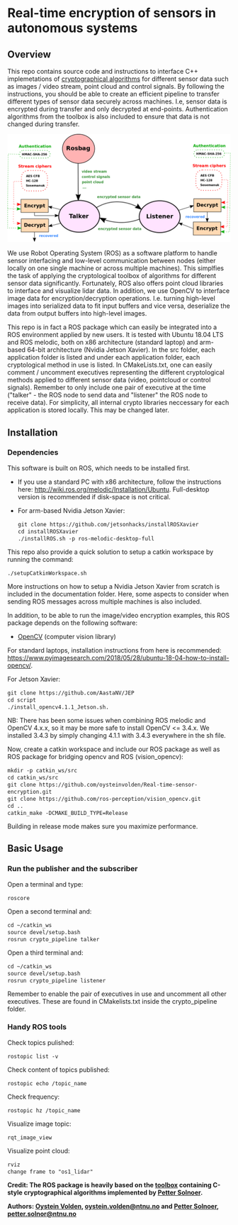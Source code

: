 # Real-time encryption of sensors in autonomous systems

## Overview
This repo contains source code and instructions to interface C++ implemetations of [cryptographical algorithms](https://github.com/pettsol/CryptoToolbox) for different sensor data such as images / video stream, point cloud and control signals. By following the instructions, you should be able to create an efficient pipeline to transfer different types of sensor data securely across machines. I.e, sensor data is encrypted during transfer and only decrypted at end-points. Authentication algorithms from the toolbox is also included to ensure that data is not changed during transfer.

![Sensor encryption pipeline](doc/sensor_encryption_pipeline.png)

We use Robot Operating System (ROS) as a software platform to handle sensor interfacing and low-level communication between nodes (either locally on one single machine or across multiple machines). This simplfies the task of applying the cryptological toolbox of algorithms for different sensor data significantly. Fortunately, ROS also offers point cloud libraries to interface and visualize lidar data. In addition, we use OpenCV to interface image data for encryption/decryption operations. I.e. turning high-level images into serialized data to fit input buffers and vice versa, deserialize the data from output buffers into high-level images. 
 
This repo is in fact a ROS package which can easily be integrated into a ROS environment applied by new users. It is tested with Ubuntu 18.04 LTS and ROS melodic, both on x86 architecture (standard laptop) and arm-based 64-bit architecture (Nvidia Jetson Xavier). In the src folder, each application folder is listed and under each application folder, each cryptological method in use is listed. In CMakeLists.txt, one can easily comment / uncomment executives representing the different cryptological methods applied to different sensor data (video, pointcloud or control signals). Remember to only include one pair of executive at the time ("talker" - the ROS node to send data and "listener" the ROS node to receive data). For simplicity, all internal crypto libraries neccessary for each application is stored locally. This may be changed later. 


## Installation

### Dependencies
This software is built on ROS, which needs to be installed first.

- If you use a standard PC with x86 architecture, follow the instructions here: http://wiki.ros.org/melodic/Installation/Ubuntu. Full-desktop version is recommended if disk-space is not critical.

- For arm-based Nvidia Jetson Xavier:

      git clone https://github.com/jetsonhacks/installROSXavier
      cd installROSXavier
      ./installROS.sh -p ros-melodic-desktop-full
      
This repo also provide a quick solution to setup a catkin workspace by running the command:

	./setupCatkinWorkspace.sh
	
More instructions on how to setup a Nvidia Jetson Xavier from scratch is included in the documentation folder. Here, some aspects to consider when sending ROS messages across multiple machines is also included. 

In addition, to be able to run the image/video encryption examples, this ROS package depends on the following software:

- [OpenCV](http://opencv.org/) (computer vision library)

For standard laptops, installation instructions from here is recommended: https://www.pyimagesearch.com/2018/05/28/ubuntu-18-04-how-to-install-opencv/.

For Jetson Xavier:

    git clone https://github.com/AastaNV/JEP
    cd script
    ./install_opencv4.1.1_Jetson.sh.

NB: There has been some issues when combining ROS melodic and OpenCV 4.x.x, so it may be more safe to install OpenCV <= 3.4.x. We installed 3.4.3 by simply changing 4.1.1 with 3.4.3 everywhere in the sh file.

Now, create a catkin workspace and include our ROS package as well as ROS package for bridging opencv and ROS (vision_opencv):

    mkdir -p catkin_ws/src
    cd catkin_ws/src
    git clone https://github.com/oysteinvolden/Real-time-sensor-encryption.git
    git clone https://github.com/ros-perception/vision_opencv.git 
    cd ..
    catkin_make -DCMAKE_BUILD_TYPE=Release

Building in release mode makes sure you maximize performance. 

## Basic Usage

### Run the publisher and the subscriber

Open a terminal and type:

    roscore
Open a second terminal and:
	
    cd ~/catkin_ws
    source devel/setup.bash
    rosrun crypto_pipeline talker
Open a third terminal and:

    cd ~/catkin_ws
    source devel/setup.bash
    rosrun crypto_pipeline listener

Remember to enable the pair of executives in use and uncomment all other executives. These are found in CMakelists.txt inside the crypto_pipeline folder. 


### Handy ROS tools
	
Check topics pulished:

    rostopic list -v
Check content of topics published:

    rostopic echo /topic_name
Check frequency:

    rostopic hz /topic_name
Visualize image topic:

    rqt_image_view
Visualize point cloud:

    rviz
    change frame to "os1_lidar"


**Credit: The ROS package is heavily based on the [toolbox](https://github.com/pettsol/CryptoToolbox) containing C-style cryptographical algorithms implemented by [Petter Solnoer](https://www.ntnu.no/ansatte/petter.solnor).**


**Authors: [Oystein Volden](https://www.ntnu.no/ansatte/oystv), oystein.volden@ntnu.no and [Petter Solnoer](https://www.ntnu.no/ansatte/petter.solnor), petter.solnor@ntnu.no**
